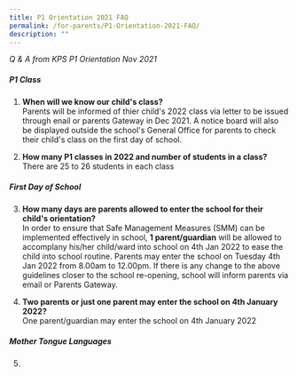 ```yaml
---
title: P1 Orientation 2021 FAQ
permalink: /for-parents/P1-Orientation-2021-FAQ/
description: ""
---
```

_Q & A from KPS P1 Orientation Nov 2021_

##### **P1 Class**

1. **When will we know our child's class?**  
Parents will be informed of thier child's 2022 class via letter to be issued through enail or parents Gateway in Dec 2021. A notice board will also be displayed outside the school's General Office for parents to check their child's class on the first day of school.

2. **How many P1 classes in 2022 and number of students in a class?**  
There are 25 to 26 students in each class


##### **First Day of School**

3. **How many days are parents allowed to enter the school for their child's orientation?**  
In order to ensure that Safe Management Measures (SMM) can be implemented effectively in school, **1 parent/guardian** will be allowed to accomplany his/her child/ward into school on 4th Jan 2022 to ease the child into school routine. Parents may enter the school on Tuesday 4th Jan 2022 from 8.00am to 12.00pm. If there is any change to the above guidelines closer to the school re-opening, school will inform parents via email or Parents Gateway.

4. **Two parents or just one parent may enter the school on 4th January 2022?**  
One parent/guardian may enter the school on 4th January 2022

##### **Mother Tongue Languages**

5. 

